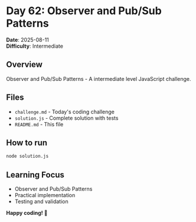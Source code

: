 # Day 62: Observer and Pub/Sub Patterns

**Date**: 2025-08-11  
**Difficulty**: Intermediate

## Overview
Observer and Pub/Sub Patterns - A intermediate level JavaScript challenge.

## Files
- `challenge.md` - Today's coding challenge
- `solution.js` - Complete solution with tests
- `README.md` - This file

## How to run
```bash
node solution.js
```

## Learning Focus
- Observer and Pub/Sub Patterns
- Practical implementation
- Testing and validation

**Happy coding! 🚀**
